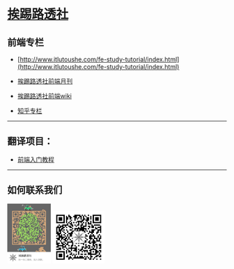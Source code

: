 # [挨踢路透社](http://www.itlutoushe.com)

## 前端专栏

* [http://www.itlutoushe.com/fe-study-tutorial/index.html](http://www.itlutoushe.com/fe-study-tutorial/index.html)

* [挨踢路透社前端月刊](http://www.itlutoushe.com/fe-study-tutorial/papers/paper.html)

* [挨踢路透社前端wiki](http://www.itlutoushe.com/fe-study-tutorial/wiki/)

* [知乎专栏](https://zhuanlan.zhihu.com/future-fe)

<hr>

## 翻译项目：

* [前端入门教程](http://fe-primary-tutorial.itlutoushe.com/)


<hr>

## 如何联系我们

<img width="100" src="./src/img/ffe-qq.png" alt="qq">
<img width="120" src="./src/img/it-weixin.jpg" alt="weixin">